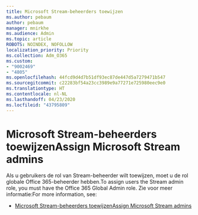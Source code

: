 ```yaml
---
title: Microsoft Stream-beheerders toewijzen
ms.author: pebaum
author: pebaum
manager: mnirkhe
ms.audience: Admin
ms.topic: article
ROBOTS: NOINDEX, NOFOLLOW
localization_priority: Priority
ms.collection: Adm_O365
ms.custom:
- "9002469"
- "4805"
ms.openlocfilehash: 44fcd9d4d7b51df93ec87de447d5a7279471b547
ms.sourcegitcommit: c22283bf54a23cc3989e9a77271e725980eec9e0
ms.translationtype: HT
ms.contentlocale: nl-NL
ms.lasthandoff: 04/23/2020
ms.locfileid: "43795809"
---
```

# <a name="assign-microsoft-stream-admins"></a><span data-ttu-id="b6c05-102">Microsoft Stream-beheerders toewijzen</span><span class="sxs-lookup"><span data-stu-id="b6c05-102">Assign Microsoft Stream admins</span></span>

<span data-ttu-id="b6c05-103">Als u gebruikers de rol van Stream-beheerder wilt toewijzen, moet u de rol globale Office 365-beheerder hebben.</span><span class="sxs-lookup"><span data-stu-id="b6c05-103">To assign users the Stream admin role, you must have the Office 365 Global Admin role.</span></span> <span data-ttu-id="b6c05-104">Zie voor meer informatie:</span><span class="sxs-lookup"><span data-stu-id="b6c05-104">For more information, see:</span></span>

- [<span data-ttu-id="b6c05-105">Microsoft Stream-beheerders toewijzen</span><span class="sxs-lookup"><span data-stu-id="b6c05-105">Assign Microsoft Stream admins</span></span>](https://docs.microsoft.com/stream/assign-administrator-user-role)

